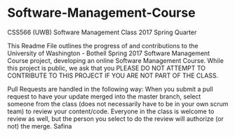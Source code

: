 # Software-Management-Course

CSS566 (UWB) Software Management Class 2017 Spring Quarter

This Readme File outlines the progress of and contributions to the University of Washington - Bothell Spring 2017 Software Management Course project, developing an online Software Management Course. While this project is public, we ask that you PLEASE DO NOT ATTEMPT TO CONTRIBUTE TO THIS PROJECT IF YOU ARE NOT PART OF THE CLASS.

Pull Requests are handled in the following way:
When you submit a pull request to have your update merged into the master branch, select someone from the class (does not necessarily have to be in your own scrum team) to review your content/code. Everyone in the class is welcome to review as well, but the person you select to do the review will authorize (or not) the merge.
Safina
